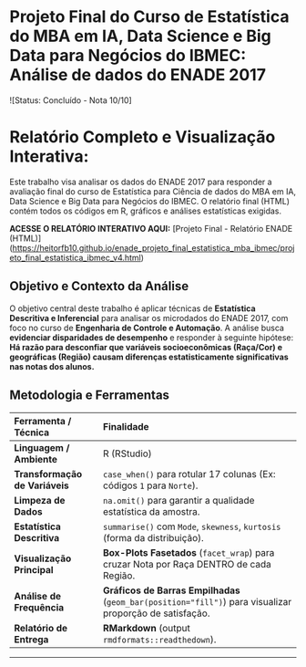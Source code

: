 # Projeto Final do Curso de Estatística do MBA em IA, Data Science e Big Data para Negócios do IBMEC: Análise de dados do ENADE 2017

![Status: Concluído - Nota 10/10] 

# Relatório Completo e Visualização Interativa:
Este trabalho visa analisar os dados do ENADE 2017 para responder a avaliação final do curso de Estatística para Ciência de dados do MBA em IA, Data Science e Big Data para Negócios do IBMEC. O relatório final (HTML) contém todos os códigos em R, gráficos e análises estatísticas exigidas.

**ACESSE O RELATÓRIO INTERATIVO AQUI:**
[Projeto Final - Relatório ENADE (HTML)] (https://heitorfb10.github.io/enade_projeto_final_estatistica_mba_ibmec/projeto_final_estatistica_ibmec_v4.html)

## Objetivo e Contexto da Análise
O objetivo central deste trabalho é aplicar técnicas de **Estatística Descritiva e Inferencial** para analisar os microdados do ENADE 2017, com foco no curso de **Engenharia de Controle e Automação**.
A análise busca **evidenciar disparidades de desempenho** e responder à seguinte hipótese:
**Há razão para desconfiar que variáveis socioeconômicas (Raça/Cor) e geográficas (Região) causam diferenças estatisticamente significativas nas notas dos alunos.**

## Metodologia e Ferramentas
| Ferramenta / Técnica | Finalidade |
| :--- | :--- |
| **Linguagem / Ambiente** | R (RStudio) |
| **Transformação de Variáveis** | `case_when()` para rotular 17 colunas (Ex: códigos `1` para `Norte`). |
| **Limpeza de Dados** | `na.omit()` para garantir a qualidade estatística da amostra. |
| **Estatística Descritiva** | `summarise()` com `Mode`, `skewness`, `kurtosis` (forma da distribuição). |
| **Visualização Principal** | **Box-Plots Fasetados** (`facet_wrap`) para cruzar Nota por Raça DENTRO de cada Região. |
| **Análise de Frequência** | **Gráficos de Barras Empilhadas** (`geom_bar(position="fill")`) para visualizar proporção de satisfação. |
| **Relatório de Entrega** | **RMarkdown** (output `rmdformats::readthedown`). |
---
